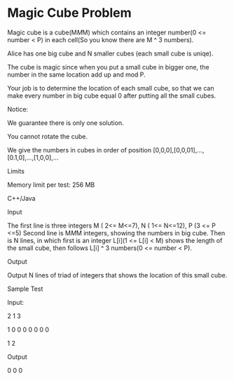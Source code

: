 # Magic Cube Problem

Magic cube is a cube(M*M*M) which contains an integer number(0 <= number < P) in each cell(So you know there are M ^ 3 numbers). 

Alice has one big cube and N smaller cubes (each small cube is uniqe).

The cube is magic since when you put a small cube in bigger one, the number in the same location add up and mod P.

Your job is to determine the location of each small cube, so that we can make every number in big cube equal 0 after putting all the small cubes.

Notice:

We guarantee there is only one solution.

You cannot rotate the cube.

We give the numbers in cubes in order of position [0,0,0],[0,0,01],...,[0.1,0],...,[1,0,0],...

Limits

Memory limit per test: 256 MB

C++/Java

Input

The first line is three integers M ( 2<= M<=7), N ( 1<= N<=12), P (3 <= P <=5) Second line is M*M*M integers, showing the numbers in big cube. Then is N lines, in which first is an integer L[i](1 <= L[i] < M) shows the length of the small cube, then follows L[i] ^ 3 numbers(0 <= number < P).

Output

Output N lines of triad of integers that shows the location of this small cube.

Sample Test

Input:

2 1 3

1 0 0 0 0 0 0 0 

1 2

Output

0 0 0
